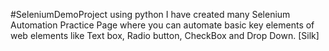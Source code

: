 #SeleniumDemoProject using python
I have created many Selenium Automation Practice Page where you can automate basic key elements of web elements like Text box, Radio button, CheckBox and Drop Down.
[Silk]
